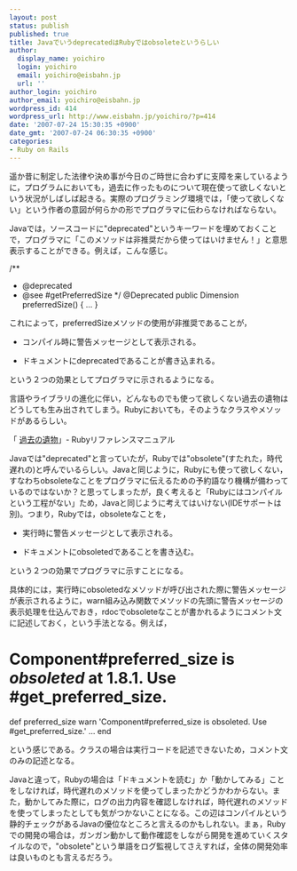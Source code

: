 ```yaml
---
layout: post
status: publish
published: true
title: JavaでいうdeprecatedはRubyではobsoleteというらしい
author:
  display_name: yoichiro
  login: yoichiro
  email: yoichiro@eisbahn.jp
  url: ''
author_login: yoichiro
author_email: yoichiro@eisbahn.jp
wordpress_id: 414
wordpress_url: http://www.eisbahn.jp/yoichiro/?p=414
date: '2007-07-24 15:30:35 +0900'
date_gmt: '2007-07-24 06:30:35 +0900'
categories:
- Ruby on Rails
---
```


遥か昔に制定した法律や決め事が今日のご時世に合わずに支障を来しているように，プログラムにおいても，過去に作ったものについて現在使って欲しくないという状況がしばしば起きる。実際のプログラミング環境では，「使って欲しくない」という作者の意図が何らかの形でプログラマに伝わらなければならない。

Javaでは，ソースコードに"deprecated"というキーワードを埋めておくことで，プログラマに「このメソッドは非推奨だから使ってはいけません！」と意思表示することができる。例えば，こんな感じ。

/**
* @deprecated
* @see #getPreferredSize
*/
@Deprecated
public Dimension preferredSize() {
...
}

これによって，preferredSizeメソッドの使用が非推奨であることが，

* コンパイル時に警告メッセージとして表示される。

* ドキュメントにdeprecatedであることが書き込まれる。

という２つの効果としてプログラマに示されるようになる。

言語やライブラリの進化に伴い，どんなものでも使って欲しくない過去の遺物はどうしても生み出されてしまう。Rubyにおいても，そのようなクラスやメソッドがあるらしい。

「
[過去の遺物](http://www.ruby-lang.org/ja/man/?cmd=view;name=obsolete;em=obsolete)」- Rubyリファレンスマニュアル

Javaでは"deprecated"と言っていたが，Rubyでは"obsolete"(すたれた，時代遅れの)と呼んでいるらしい。Javaと同じように，Rubyにも使って欲しくない，すなわちobsoleteなことをプログラマに伝えるための予約語なり機構が備わっているのではないか？と思ってしまったが，良く考えると「Rubyにはコンパイルという工程がない」ため，Javaと同じように考えてはいけない(IDEサポートは別)。つまり，Rubyでは，obsoleteなことを，

* 実行時に警告メッセージとして表示される。

* ドキュメントにobsoletedであることを書き込む。

という２つの効果でプログラマに示すことになる。

具体的には，実行時にobsoletedなメソッドが呼び出された際に警告メッセージが表示されるように，warn組み込み関数でメソッドの先頭に警告メッセージの表示処理を仕込んでおき，rdocでobsoleteなことが書かれるようにコメント文に記述しておく，という手法となる。例えば，

# Component#preferred_size is *obsoleted* at 1.8.1. Use #get_preferred_size.
def preferred_size
warn 'Component#preferred_size is obsoleted. Use #get_preferred_size.'
...
end

という感じである。クラスの場合は実行コードを記述できないため，コメント文のみの記述となる。

Javaと違って，Rubyの場合は「ドキュメントを読む」か「動かしてみる」ことをしなければ，時代遅れのメソッドを使ってしまったかどうかわからない。また，動かしてみた際に，ログの出力内容を確認しなければ，時代遅れのメソッドを使ってしまったとしても気がつかないことになる。この辺はコンパイルという静的チェックがあるJavaの優位なところと言えるのかもしれない。まぁ，Rubyでの開発の場合は，ガンガン動かして動作確認をしながら開発を進めていくスタイルなので，"obsolete"という単語をログ監視してさえすれば，全体の開発効率は良いものとも言えるだろう。
